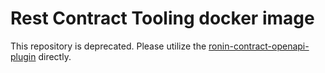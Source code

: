 # Rest Contract Tooling docker image

This repository is deprecated.  Please utilize the [ronin-contract-openapi-plugin](https://github.com/projectronin/ronin-gradle/tree/main/gradle-plugins/ronin-contract-openapi-plugin) directly.
